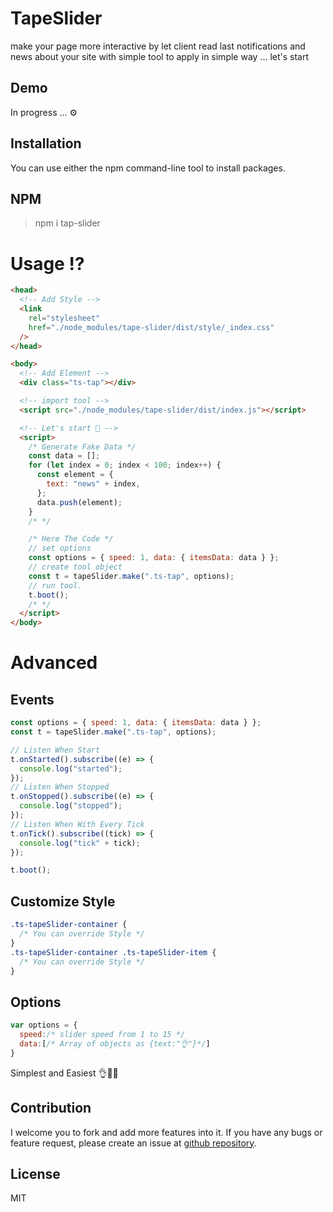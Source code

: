 # TapeSlider

make your page more interactive by let client read last notifications and news about your site
with simple tool to apply in simple way ... let's start
## Demo

In progress ... ⚙

## Installation
You can use either the npm  command-line tool to install packages.
## NPM

> npm i tap-slider

# Usage ⁉

```html
<head>
  <!-- Add Style -->
  <link
    rel="stylesheet"
    href="./node_modules/tape-slider/dist/style/_index.css"
  />
</head>

<body>
  <!-- Add Element -->
  <div class="ts-tap"></div>

  <!-- import tool -->
  <script src="./node_modules/tape-slider/dist/index.js"></script>

  <!-- Let's start 👏 -->
  <script>
    /* Generate Fake Data */
    const data = [];
    for (let index = 0; index < 100; index++) {
      const element = {
        text: "news" + index,
      };
      data.push(element);
    }
    /* */

    /* Here The Code */
    // set options
    const options = { speed: 1, data: { itemsData: data } };
    // create tool object
    const t = tapeSlider.make(".ts-tap", options);
    // run tool.
    t.boot();
    /* */
  </script>
</body>
```

# Advanced

## Events

```javascript
const options = { speed: 1, data: { itemsData: data } };
const t = tapeSlider.make(".ts-tap", options);

// Listen When Start
t.onStarted().subscribe((e) => {
  console.log("started");
});
// Listen When Stopped
t.onStopped().subscribe((e) => {
  console.log("stopped");
});
// Listen When With Every Tick
t.onTick().subscribe((tick) => {
  console.log("tick" + tick);
});

t.boot();
```

## Customize Style

```css
.ts-tapeSlider-container {
  /* You can override Style */
}
.ts-tapeSlider-container .ts-tapeSlider-item {
  /* You can override Style */
}
```

## Options

```javascript
var options = {
  speed:/* slider speed from 1 to 15 */
  data:[/* Array of objects as {text:"👌"}*/]
}
```

Simplest and Easiest 👌💖👏

## Contribution

I welcome you to fork and add more features into it. If you have any bugs or feature request, please create an issue at [github repository](https://github.com/mahmoudshahin1111/tape-slider/issues).

## License

MIT